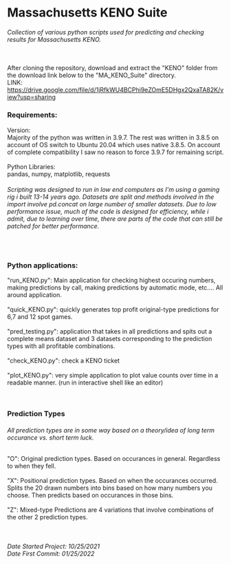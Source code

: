# Massachusetts KENO Suite
<h6>Collection of various python scripts used for predicting and checking results for Massachusetts KENO.</h6>

<br>After cloning the repository, download and extract the "KENO" folder from the download link below to the "MA_KENO_Suite" directory.
<br>LINK: https://drive.google.com/file/d/1jRfkWU4BCPhi9eZOmE5DHgx2QxaTA82K/view?usp=sharing

<h3>Requirements:</h3>
Version:<br>Majority of the python was written in 3.9.7. The rest was written in 3.8.5 on account of OS switch to Ubuntu 20.04 which uses native 3.8.5. On account of complete compatibility I saw no reason to force 3.9.7 for remaining script.
<br><br>Python Libraries:<br>pandas, numpy, matplotlib, requests

<h6>Scripting was designed to run in low end computers as I'm using a gaming rig i built 13-14 years ago. Datasets are split and methods involved in the import involve pd.concat on large number of smaller datasets. Due to low performance issue, much of the code is designed for efficiency, while i admit, due to learning over time, there are parts of the code that can still be patched for better performance.</h6>

<br><h3>Python applications:</h3>
<p>"run_KENO.py": Main application for checking highest occuring numbers, making predictions by call, making predictions by automatic mode, etc.... All around application.
<br><br>"quick_KENO.py": quickly generates top profit original-type predictions for 6,7 and 12 spot games.
<br><br>"pred_testing.py": application that takes in all predictions and spits out a complete means dataset and 3 datasets corresponding to the prediction types with all profitable combinations.
<br><br>"check_KENO.py": check a KENO ticket
<br><br>"plot_KENO.py": very simple application to plot value counts over time in a readable manner. (run in interactive shell like an editor)


<br><h3>Prediction Types</h3>
<h6>All prediction types are in some way based on a theory/idea of long term occurance vs. short term luck.</h6>
<p>"O": Original prediction types. Based on occurances in general. Regardless to when they fell.
<br><br>"X": Positional prediction types. Based on when the occurances occurred. Splits the 20 drawn numbers into bins based on how many numbers you choose. Then predicts based on occurances in those bins.
<br><br>"Z": Mixed-type Predictions are 4 variations that involve combinations of the other 2 prediction types.</p>

<br><h6>Date Started Project: 10/25/2021<br>Date First Commit: 01/25/2022</h6>
